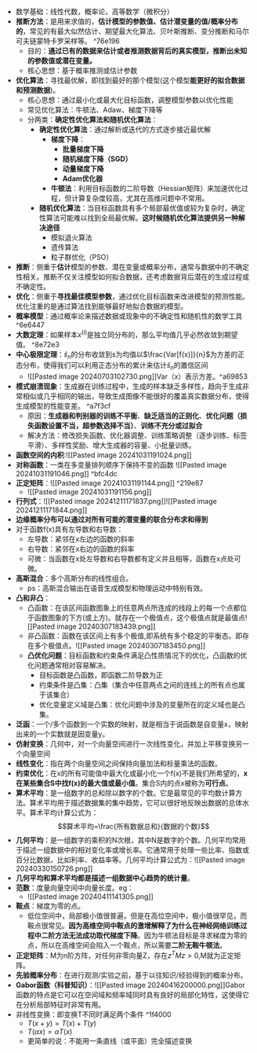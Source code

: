 -  数学基础：线性代数，概率论，高等数学（微积分）
- **推断方法**：是用来求值的，**估计模型的参数值、估计潜变量的值/概率分布的**，常见的有最大似然估计、期望最大化算法、贝叶斯推断、变分推断和马尔可夫链蒙特卡罗采样等。 ^76e196
	- 目的：**通过已有的数据来估计或者推测数据背后的真实模型，推断出未知的参数值或潜在变量。**
	- 核心思想：基于概率推测或估计参数
- **优化算法**：寻找最优解，即找到最好的那个模型(这个模型**能更好的拟合数据和预测数据**)。
	- 核心思想：通过最小化或最大化目标函数，调整模型参数以优化性能
	- 常见优化算法：牛顿法、Adaw、梯度下降等
	- 分两类：**确定性优化算法和随机优化算法**：
		- **确定性优化算法**：通过解析或迭代的方式逐步接近最优解
			- **梯度下降**：
				- **批量梯度下降**
				- **随机梯度下降（SGD）**
				- **动量梯度下降**
				- **Adam优化器**
			- **牛顿法**：利用目标函数的二阶导数（Hessian矩阵）来加速优化过程，但计算复杂度较高，尤其在高维问题中不常用。
		- **随机优化算法**：当目标函数具有多个局部最优值或较为复杂时，确定性算法可能难以找到全局最优解。**这时候随机优化算法提供另一种解决途径**
			- 模拟退火算法
			- 遗传算法
			- 粒子群优化（PSO）
- **推断**：侧重于**估计**模型的参数、潜在变量或概率分布，通常与数据中的不确定性相关。推断不仅关注模型如何拟合数据，还考虑数据背后潜在的生成过程或不确定性。
- **优化**：侧重于**寻找最佳模型参数**，通过优化目标函数来改进模型的预测性能。优化注重的是通过算法找到能够最好地拟合数据的模型。
- **概率模型**：通过概率论来描述数据或现象中的不确定性和随机性的数学工具 ^6e6447
- **大数定理**：如果样本$x^{(i)}$是独立同分布的，那么平均值几乎必然收敛到期望值。 ^8e72e3
- **中心极限定理**：$\hat s_n$的分布收敛到s为均值以$\frac{Var[f(x)]}{n}$为方差的正态分布，使得我们可以利用正态分布的累计来估计$\hat s_n$的置信区间 
	- ![[Pasted image 20240703102730.png]]Var（x）表示方差。^a69853
- **模式崩溃现象**：生成器在训练过程中，生成的样本缺乏多样性，趋向于生成非常相似或几乎相同的输出，导致生成图像不能很好的覆盖真实数据分布，使得生成模型的性能变差。 ^a7f3cf
	- 原因：**生成器和判别器的训练不平衡**、**缺乏适当的正则化**、**优化问题（损失函数设置不当，超参数选择不当）**、**训练不充分或过拟合**
	- 解决方法：修改损失函数、优化器调整、训练策略调整（逐步训练、标签平滑）、多样性奖励、增大生成器的容量、小批量训练。
-  **函数空间的内积**:![[Pasted image 20241031191024.png]]
- **对称函数**：一类在多变量排列顺序下保持不变的函数
	![[Pasted image 20241031191046.png]] ^bfc4dc
- **正定矩阵**：![[Pasted image 20241031191144.png]] ^219e87
	- ![[Pasted image 20241031191156.png]]
- **行列式**：![[Pasted image 20241211171837.png]]![[Pasted image 20241211171844.png]]
- **边缘概率分布可以通过对所有可能的潜变量的联合分布求和得到**
- 对于函数f(x)具有左导数和右导数：
	- 左导数：紧邻在x左边的函数的斜率
	- 右导数：紧邻在x右边的函数的斜率
	- 可微：当函数在x处左导数和右导数都有定义并且相等，函数在x点处可微。
- **高斯混合**：多个高斯分布的线性组合。
	- ps：高斯混合输出在语音生成模型和物理运动中特别有效。
- **凸和非凸**：
	- 凸函数：在该区间函数图象上的任意两点所连成的线段上的每一个点都位于函数图象的下方(或上方)。就存在一个极值点，这个极值点就是最值点![[Pasted image 20240307183439.png]]
	- 非凸函数：函数在该区间上有多个极值,即系统有多个稳定的平衡态。即存在多个极值点。![[Pasted image 20240307183450.png]]
	- **凸优化问题**：目标函数和约束条件满足凸性质情况下的优化，凸函数的优化问题通常相对容易解决。
		- 目标函数是凸函数，即函数二阶导数为正
		- 约束条件是凸集：凸集（集合中任意两点之间的连线上的所有点也属于该集合）
		- 优化变量定义域是凸集：优化问题中涉及的变量所在的定义域也是凸集。
- **泛函**：一个/多个函数到一个实数的映射，就是相当于说函数是自变量x，映射出来的一个实数就是因变量y。
- **仿射变换**：几何中，对一个向量空间进行一次线性变化，并加上平移变换另一个向量空间
- **线性变化**：指在两个向量空间之间保持向量加法和标量乘法的函数。
- **约束优化**：在x的所有可能值中最大化或最小化一个f(x)不是我们所希望的，**x在某些集合S中找f(x)的最大值或最小值**。集合S内的点x被称为**可行点**。
- **算术平均**：是一组数字的总和除以数字的个数。它是最常见的平均数计算方法。算术平均用于描述数据集的集中趋势，它可以很好地反映出数据的总体水平。算术平均计算公式为：$$算术平均=\frac{所有数据总和}{数据的个数}$$
- **几何平均**：是一组数字的乘积的N次根，其中N是数字的个数。几何平均常用于描述一组数据中的相对变化率或增长率。它通常用于处理一些比率、指数或百分比数据，比如利率、收益率等。几何平均计算公式为：![[Pasted image 20240330150726.png]]
- **几何平均和算术平均都是描述一组数据中心趋势的统计量**。
- **范数**：度量向量空间中向量长度。eg：
	- ![[Pasted image 20240411141305.png]]
- **鞍点**：梯度为零的点。
	- 低位空间中，局部极小值很普遍，但是在高位空间中，极小值很罕见，而鞍点很常见。**因为高维空间中鞍点的激增解释了为什么在神经网络训练过程中二阶方法无法成功取代梯度下降**。因为牛顿法目标是寻求梯度为零的点，所以在高维空间会陷入一个鞍点，所以需要**二阶无鞍牛顿法**。
- **正定矩阵**：M为n阶方阵，对任何非零向量Z，存在$z^TMz>0$,M就为正定矩阵。
- **先验概率分布**：在进行观测/实验之前，基于以往知识/经验得到的概率分布。
- **Gabor函数（科普知识）**：![[Pasted image 20240416200000.png]]Gabor函数的特点是它可以在空间域和频率域同时具有良好的局部化特性，这使得它在分析局部特征时非常有用。
- 非线性变换：即变换T不同时满足两个条件 ^1f4000
	- $T(x+y)=T(x)+T(y)$
	- $T(αx)=αT(x)$
	- 更简单的说：不能用一条直线（或平面）完全描述变换